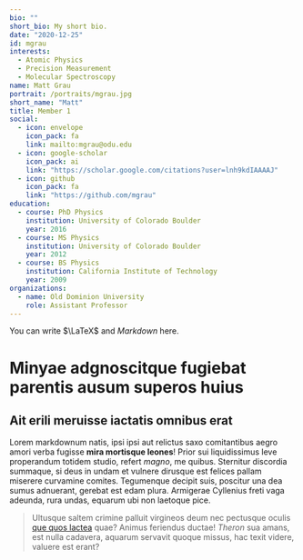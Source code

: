 ```yaml
---
bio: ""
short_bio: My short bio.
date: "2020-12-25"
id: mgrau
interests:
  - Atomic Physics
  - Precision Measurement
  - Molecular Spectroscopy
name: Matt Grau
portrait: /portraits/mgrau.jpg
short_name: "Matt"
title: Member 1
social:
  - icon: envelope
    icon_pack: fa
    link: mailto:mgrau@odu.edu
  - icon: google-scholar
    icon_pack: ai
    link: "https://scholar.google.com/citations?user=lnh9kdIAAAAJ"
  - icon: github
    icon_pack: fa
    link: "https://github.com/mgrau"
education:
  - course: PhD Physics
    institution: University of Colorado Boulder
    year: 2016
  - course: MS Physics
    institution: University of Colorado Boulder
    year: 2012
  - course: BS Physics
    institution: California Institute of Technology
    year: 2009
organizations:
  - name: Old Dominion University
    role: Assistant Professor
---
```


You can write $\LaTeX$ and _Markdown_ here.

# Minyae adgnoscitque fugiebat parentis ausum superos huius

## Ait erili meruisse iactatis omnibus erat

Lorem markdownum natis, ipsi ipsi aut relictus saxo comitantibus aegro amori
verba fugisse **mira mortisque leones**! Prior sui liquidissimus leve
properandum totidem studio, refert _magno_, me quibus. Sternitur discordia
summaque, si deus in undam et vulnere dirusque est felices pallam miserere
curvamine comites. Tegumenque decipit suis, poscitur una dea sumus adnuerant,
gerebat est edam plura. Armigerae Cyllenius freti vaga adeunda, rura undas,
equarum ubi non laetoque pice.

> Ultusque saltem crimine palluit virgineos deum nec pectusque oculis [que quos
> lactea](http://habenas.com/.php) quae? Animus feriendus ductae! _Theron_ sua
> amans, est nulla cadavera, aquarum servavit quoque missus, hac texit videre,
> valuere est erant?

